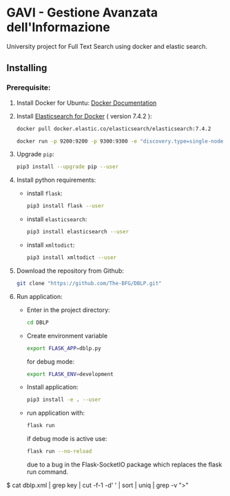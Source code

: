 # GAVI - Gestione Avanzata dell'Informazione
University project for Full Text Search using docker and elastic search.

## Installing

### Prerequisite:

1. Install Docker for Ubuntu: [Docker Documentation](https://docs.docker.com/install/linux/docker-ce/ubuntu/)

2. Install [Elasticsearch for Docker](https://www.elastic.co/guide/en/elasticsearch/reference/current/docker.html)  ( version 7.4.2 ):
    ```bash
    docker pull docker.elastic.co/elasticsearch/elasticsearch:7.4.2
    ```
    ```bash
    docker run -p 9200:9200 -p 9300:9300 -e "discovery.type=single-node" docker.elastic.co/elasticsearch/elasticsearch:7.4.2
    ```

3. Upgrade `pip`:
    ```bash
    pip3 install --upgrade pip --user
    ```

4. Install python requirements:
    * install `flask`:
        ```bash
        pip3 install flask --user
        ```
    * install `elasticsearch`:
        ```bash
        pip3 install elasticsearch --user
        ```
    * install `xmltodict`:
        ```bash
        pip3 install xmltodict --user
        ```

5. Download the repository from Github:
    ```bash 
    git clone "https://github.com/The-BFG/DBLP.git"
    ```
6. Run application:
    * Enter in the project directory:
        ```bash
        cd DBLP
        ```
    * Create environment variable
        ```bash
        export FLASK_APP=dblp.py
        ```
        for debug mode:
        ```bash
        export FLASK_ENV=development
        ```
    * Install application:
        ```bash
        pip3 install -e . --user
        ```
    * run application with:
        ```bash
        flask run
        ```
        if debug mode is active use:
        ```bash
        flask run --no-reload    
        ```
        due to a bug in the Flask-SocketIO package which replaces the flask run command.

$ cat dblp.xml | grep key | cut -f-1 -d' ' | sort | uniq | grep -v ">"